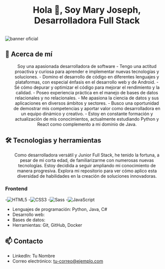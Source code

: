 <!--h1 without bottom border-->
<div id="user-content-toc">
  <ul align="center">
    <summary><h1 style="display: inline-block">Hola 👋, Soy Mary Joseph, Desarrolladora Full Stack </h1></summary>
  </ul>
</div>

![banner oficial](https://github.com/Emjey25/Emjey25/assets/110546904/654729fb-fc5b-40ba-9a81-ad5c5547b8e7)

## 🚀 Acerca de mí

<!--description #2 herramientas y tecnologias -->
<div id="user-content-toc">
  <ul align="center">
    <summary><style="display: none> Soy una apasionada desarrolladora de software 
- Tengo una actitud proactiva y curiosa para aprender e implementar nuevas tecnologías y soluciones.
- Domino el desarrollo de código en diferentes lenguajes y plataformas, con especial énfasis en el desarrollo web y de Android.
- Sé cómo depurar y optimizar el código para mejorar el rendimiento y la calidad.
- Poseo experiencia práctica en el manejo de bases de datos relacionales y no relacionales.
- Me apasiona la ciencia de datos y sus aplicaciones en diversos ámbitos y sectores.
- Busco una oportunidad de demostrar mis competencias y aportar valor como desarrolladora en un equipo dinámico y creativo.
- Estoy en constante formación y actualización de mis conocimientos, actualmente estudiando Python y React como complemento a mi dominio de Java. </summary>
  </ul>
</div>


## 🛠️ Tecnologias y herramientas
<!--description #2 herramientas y tecnologias -->
<div id="user-content-toc">
  <ul align="center">
    <summary><style="display: inline-block">Como desarrolladora versátil y Junior Full Stack, he tenido la fortuna, a pesar de mi corta edad, de familiarizarme con numerosas nuevas tecnologías. Estoy decidida a seguir ampliando mi conocimiento de manera progresiva. Explora mi repositorio para ver cómo aplico esta diversidad de habilidades en la creación de soluciones innovadoras.</summary>
  </ul>
</div>

###   Frontend  

-![HTML5](https://img.shields.io/badge/-HTML5-%23E44D27?style=flat-square&logo=html5&logoColor=ffffff)
-![CSS3](https://img.shields.io/badge/-CSS3-%231572B6?style=flat-square&logo=css3)
-![Sass](https://img.shields.io/badge/-Sass-%23CC6699?style=flat-square&logo=sass&logoColor=ffffff)
-![JavaScript](https://img.shields.io/badge/-JavaScript-black?style=flat-square&logo=javascript)


- Lenguajes de programación: Python, Java, C#
- Desarrollo web: 
- Bases de datos:
- Herramientas: Git, GitHub, Docker


## 📫 Contacto
- LinkedIn: Tu Nombre
- Correo electrónico: tu-correo@ejemplo.com

